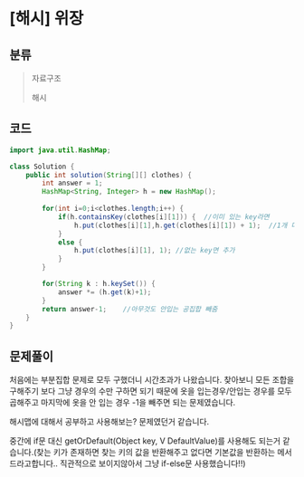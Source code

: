 # [해시] 위장

## 분류
> 자료구조
>
> 해시

## 코드
```java
import java.util.HashMap;

class Solution {
    public int solution(String[][] clothes) {
        int answer = 1;
        HashMap<String, Integer> h = new HashMap();
        
        for(int i=0;i<clothes.length;i++) {
        	if(h.containsKey(clothes[i][1])) {	//이미 있는 key라면
        		h.put(clothes[i][1],h.get(clothes[i][1]) + 1);	//1개 더해서 덮어써줌
        	}
        	else {
        		h.put(clothes[i][1], 1); //없는 key면 추가
        	}
        }

        for(String k : h.keySet()) {
        	answer *= (h.get(k)+1);
        }
        return answer-1;	//아무것도 안입는 공집합 빼줌
    }
}
```

## 문제풀이
처음에는 부분집합 문제로 모두 구했더니 시간초과가 나왔습니다. 찾아보니 모든 조합을 구해주기 보다 그냥 경우의 수만 구하면 되기 때문에 옷을 입는경우/안입는 경우를 모두 곱해주고 마지막에 옷을 안 입는 경우 -1을 빼주면 되는 문제였습니다.

해시맵에 대해서 공부하고 사용해보는? 문제였던거 같습니다.

중간에 if문 대신 getOrDefault(Object key, V DefaultValue)를 사용해도 되는거 같습니다.(찾는 키가 존재하면 찾는 키의 값을 반환해주고 없다면 기본값을 반환하는 메서드라고합니다.. 직관적으로 보이지않아서 그냥 if-else문 사용했습니다!!)